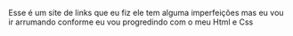 Esse é um site de links que eu fiz ele tem alguma imperfeições mas eu vou ir arrumando conforme eu vou progredindo com o meu Html e Css